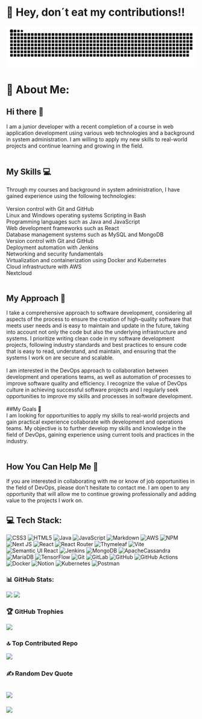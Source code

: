 # 🐍 Hey, don´t eat my contributions!!
![snake gif](https://github.com/CrHacker7/CrHacker7/blob/output/github-contribution-grid-snake-dark.svg)





# 💫 About Me:
## Hi there 👋<br>
I am a junior developer with a recent completion of a course in web application development using various web technologies and a background in system administration. I am willing to apply my new skills to real-world projects and continue learning and growing in the field.<br><br>
## My Skills 💻<br>
Through my courses and background in system administration, I have gained experience using the following technologies:<br><br>Version control with Git and GitHub<br> Linux and Windows operating systems Scripting in Bash<br> Programming languages such as Java and JavaScript<br> Web development frameworks such as React<br> Database management systems such as MySQL and MongoDB<br> Version control with Git and GitHub<br> Deployment automation with Jenkins<br> Networking and security fundamentals<br> Virtualization and containerization using Docker and Kubernetes<br> Cloud infrastructure with AWS<br> Nextcloud<br><br>
## My Approach 🤝<br>
I take a comprehensive approach to software development, considering all aspects of the process to ensure the creation of high-quality software that meets user needs and is easy to maintain and update in the future, taking into account not only the code but also the underlying infrastructure and systems. I prioritize writing clean code in my software development projects, following industry standards and best practices to ensure code that is easy to read, understand, and maintain, and ensuring that the systems I work on are secure and scalable.<br><br>I am interested in the DevOps approach to collaboration between development and operations teams, as well as automation of processes to improve software quality and efficiency. I recognize the value of DevOps culture in achieving successful software projects and I regularly seek opportunities to improve my skills and processes in software development.<br><br>
##My Goals 🎯<br>
I am looking for opportunities to apply my skills to real-world projects and gain practical experience collaborate with development and operations teams. My objective is to further develop my skills and knowledge in the field of DevOps, gaining experience using current tools and practices in the industry.<br><br>
## How You Can Help Me 🤗<br>
If you are interested in collaborating with me or know of job opportunities in the field of DevOps, please don't hesitate to contact me. I am open to any opportunity that will allow me to continue growing professionally and adding value to the projects I work on.


## 💻 Tech Stack:
![CSS3](https://img.shields.io/badge/css3-%231572B6.svg?style=flat&logo=css3&logoColor=white) ![HTML5](https://img.shields.io/badge/html5-%23E34F26.svg?style=flat&logo=html5&logoColor=white) ![Java](https://img.shields.io/badge/java-%23ED8B00.svg?style=flat&logo=openjdk&logoColor=white) ![JavaScript](https://img.shields.io/badge/javascript-%23323330.svg?style=flat&logo=javascript&logoColor=%23F7DF1E) ![Markdown](https://img.shields.io/badge/markdown-%23000000.svg?style=flat&logo=markdown&logoColor=white) ![AWS](https://img.shields.io/badge/AWS-%23FF9900.svg?style=flat&logo=amazon-aws&logoColor=white) ![NPM](https://img.shields.io/badge/NPM-%23CB3837.svg?style=flat&logo=npm&logoColor=white) ![Next JS](https://img.shields.io/badge/Next-black?style=flat&logo=next.js&logoColor=white) ![React](https://img.shields.io/badge/react-%2320232a.svg?style=flat&logo=react&logoColor=%2361DAFB) ![React Router](https://img.shields.io/badge/React_Router-CA4245?style=flat&logo=react-router&logoColor=white) ![Thymeleaf](https://img.shields.io/badge/Thymeleaf-%23005C0F.svg?style=flat&logo=Thymeleaf&logoColor=white) ![Vite](https://img.shields.io/badge/vite-%23646CFF.svg?style=flat&logo=vite&logoColor=white) ![Semantic UI React](https://img.shields.io/badge/Semantic%20UI%20React-%2335BDB2.svg?style=flat&logo=SemanticUIReact&logoColor=white) ![Jenkins](https://img.shields.io/badge/jenkins-%232C5263.svg?style=flat&logo=jenkins&logoColor=white) ![MongoDB](https://img.shields.io/badge/MongoDB-%234ea94b.svg?style=flat&logo=mongodb&logoColor=white) ![ApacheCassandra](https://img.shields.io/badge/cassandra-%231287B1.svg?style=flat&logo=apache-cassandra&logoColor=white) ![MariaDB](https://img.shields.io/badge/MariaDB-003545?style=flat&logo=mariadb&logoColor=white) ![TensorFlow](https://img.shields.io/badge/TensorFlow-%23FF6F00.svg?style=flat&logo=TensorFlow&logoColor=white) ![Git](https://img.shields.io/badge/git-%23F05033.svg?style=flat&logo=git&logoColor=white) ![GitLab](https://img.shields.io/badge/gitlab-%23181717.svg?style=flat&logo=gitlab&logoColor=white) ![GitHub](https://img.shields.io/badge/github-%23121011.svg?style=flat&logo=github&logoColor=white) ![GitHub Actions](https://img.shields.io/badge/github%20actions-%232671E5.svg?style=flat&logo=githubactions&logoColor=white) ![Docker](https://img.shields.io/badge/docker-%230db7ed.svg?style=flat&logo=docker&logoColor=white) ![Notion](https://img.shields.io/badge/Notion-%23000000.svg?style=flat&logo=notion&logoColor=white) ![Kubernetes](https://img.shields.io/badge/kubernetes-%23326ce5.svg?style=flat&logo=kubernetes&logoColor=white) ![Postman](https://img.shields.io/badge/Postman-FF6C37?style=flat&logo=postman&logoColor=white)
### 📊 GitHub Stats:
<!-- ![](https://github-readme-stats.vercel.app/api?username=Crhacker7&theme=gruvbox&hide_border=false&include_all_commits=true&count_private=true) -->
![](https://github-readme-streak-stats.herokuapp.com/?user=Crhacker7&theme=gruvbox&hide_border=false)
![](https://github-readme-stats.vercel.app/api/top-langs/?username=Crhacker7&theme=gruvbox&hide_border=false&include_all_commits=true&count_private=true&layout=compact)

### 🏆 GitHub Trophies
![](https://github-profile-trophy.vercel.app/?username=Crhacker7&theme=gruvbox&no-frame=false&no-bg=false&margin-w=4)


### 🔝 Top Contributed Repo
![](https://github-contributor-stats.vercel.app/api?username=Crhacker7&limit=5&theme=monokai&combine_all_yearly_contributions=true)

### ✍️ Random Dev Quote
![](https://quotes-github-readme.vercel.app/api?type=horizontal&theme=merko)
---
[![](https://visitcount.itsvg.in/api?id=Crhacker7&icon=2&color=3)](https://visitcount.itsvg.in)













